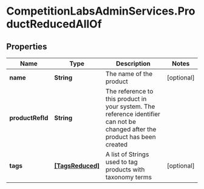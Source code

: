 # CompetitionLabsAdminServices.ProductReducedAllOf

## Properties

Name | Type | Description | Notes
------------ | ------------- | ------------- | -------------
**name** | **String** | The name of the product | [optional] 
**productRefId** | **String** | The reference to this product in your system. The reference identifier can not be changed after the product has been created | 
**tags** | [**[TagsReduced]**](TagsReduced.md) | A list of Strings used to tag products with taxonomy terms | [optional] 


